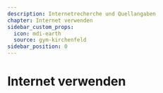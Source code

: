 ```yaml
---
description: Internetrecherche und Quellangaben
chapter: Internet verwenden
sidebar_custom_props:
  icon: mdi-earth
  source: gym-kirchenfeld
sidebar_position: 0
---
```


# Internet verwenden



<FeatureCategories />
